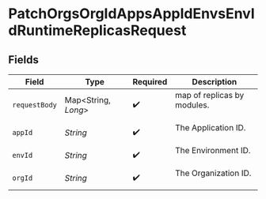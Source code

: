 # PatchOrgsOrgIdAppsAppIdEnvsEnvIdRuntimeReplicasRequest


## Fields

| Field                         | Type                          | Required                      | Description                   |
| ----------------------------- | ----------------------------- | ----------------------------- | ----------------------------- |
| `requestBody`                 | Map<String, *Long*>           | :heavy_check_mark:            | map of replicas by modules.<br/><br/> |
| `appId`                       | *String*                      | :heavy_check_mark:            | The Application ID.<br/><br/> |
| `envId`                       | *String*                      | :heavy_check_mark:            | The Environment ID.<br/><br/> |
| `orgId`                       | *String*                      | :heavy_check_mark:            | The Organization ID.<br/><br/> |